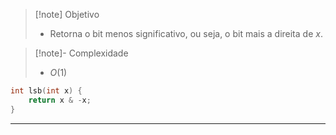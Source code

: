 > [!note] Objetivo
> - Retorna o bit menos significativo, ou seja, o bit mais a direita de $x$.

> [!note]- Complexidade
> - $O(1)$

```cpp
int lsb(int x) {
	return x & -x;
}
```

---